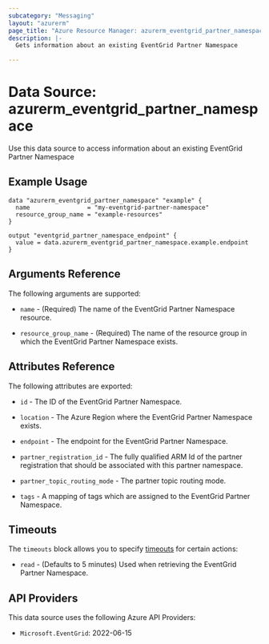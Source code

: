 ```yaml
---
subcategory: "Messaging"
layout: "azurerm"
page_title: "Azure Resource Manager: azurerm_eventgrid_partner_namespace"
description: |-
  Gets information about an existing EventGrid Partner Namespace

---
```


# Data Source: azurerm_eventgrid_partner_namespace

Use this data source to access information about an existing EventGrid Partner Namespace

## Example Usage

```hcl
data "azurerm_eventgrid_partner_namespace" "example" {
  name                = "my-eventgrid-partner-namespace"
  resource_group_name = "example-resources"
}

output "eventgrid_partner_namespace_endpoint" {
  value = data.azurerm_eventgrid_partner_namespace.example.endpoint
}
```

## Arguments Reference

The following arguments are supported:

* `name` - (Required) The name of the EventGrid Partner Namespace resource.

* `resource_group_name` - (Required) The name of the resource group in which the EventGrid Partner Namespace exists.

## Attributes Reference

The following attributes are exported:

* `id` - The ID of the EventGrid Partner Namespace.

* `location` - The Azure Region where the EventGrid Partner Namespace exists.

* `endpoint` - The endpoint for the EventGrid Partner Namespace.

* `partner_registration_id` - The fully qualified ARM Id of the partner registration that should be associated with this partner namespace.

* `partner_topic_routing_mode` - The partner topic routing mode.

* `tags` - A mapping of tags which are assigned to the EventGrid Partner Namespace.

## Timeouts

The `timeouts` block allows you to specify [timeouts](https://www.terraform.io/language/resources/syntax#operation-timeouts) for certain actions:

* `read` - (Defaults to 5 minutes) Used when retrieving the EventGrid Partner Namespace.

## API Providers
<!-- This section is generated, changes will be overwritten -->
This data source uses the following Azure API Providers:

* `Microsoft.EventGrid`: 2022-06-15
